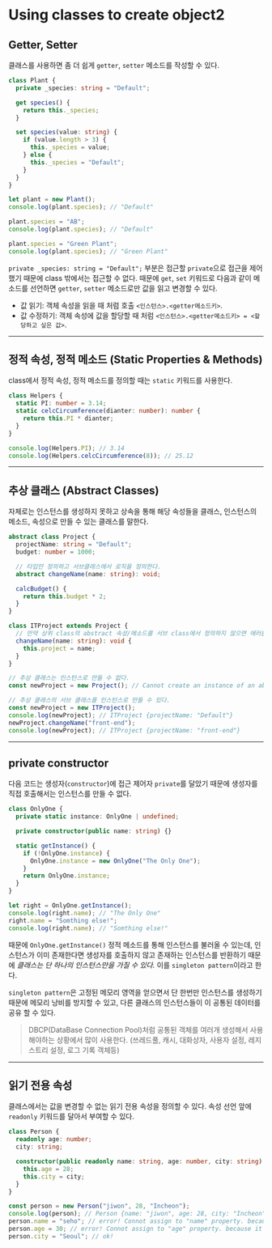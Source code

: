 # Using classes to create object2

## Getter, Setter

클래스를 사용하면 좀 더 쉽게 `getter`, `setter` 메소드를 작성할 수 있다.

```ts
class Plant {
  private _species: string = "Default";

  get species() {
    return this._species;
  }

  set species(value: string) {
    if (value.length > 3) {
      this._species = value;
    } else {
      this._species = "Default";
    }
  }
}

let plant = new Plant();
console.log(plant.species); // "Default"

plant.species = "AB";
console.log(plant.species); // "Default"

plant.species = "Green Plant";
console.log(plant.species); // "Green Plant"
```

`private _species: string = "Default";` 부분은 접근할 `private`으로 접근을 제어했기 때문에 class 밖에서는 접근할 수 없다. 때문에 `get`, `set` 키워드로 다음과 같이 메소드를 선언하면 `getter`, `setter` 메소드로만 값을 읽고 변경할 수 있다.

- 값 읽기: 객체 속성을 읽을 때 처럼 호출 `<인스턴스>.<getter메소드키>`.
- 값 수정하기: 객체 속성에 값을 할당할 때 처럼 `<인스턴스>.<getter메소드키> = <할당하고 싶은 값>`.

---

## 정적 속성, 정적 메소드 (Static Properties & Methods)

class에서 정적 속성, 정적 메소드를 정의할 때는 `static` 키워드를 사용한다.

```ts
class Helpers {
  static PI: number = 3.14;
  static celcCircumference(dianter: number): number {
    return this.PI * dianter;
  }
}

console.log(Helpers.PI); // 3.14
console.log(Helpers.celcCircumference(8)); // 25.12
```

---

## 추상 클래스 (Abstract Classes)

자체로는 인스턴스를 생성하지 못하고 상속을 통해 해당 속성들을 클래스, 인스턴스의 메소드, 속성으로 만들 수 있는 클래스를 말한다.

```ts
abstract class Project {
  projectName: string = "Default";
  budget: number = 1000;

  // 타입만 정의하고 서브클래스에서 로직을 정의한다.
  abstract changeName(name: string): void;

  calcBudget() {
    return this.budget * 2;
  }
}

class ITProject extends Project {
  // 만약 상위 class의 abstract 속성/메소드를 서브 class에서 정의하지 않으면 에러를 발생시킨다.
  changeName(name: string): void {
    this.project = name;
  }
}

// 추상 클래스는 인스턴스로 만들 수 없다.
const newProject = new Project(); // Cannot create an instance of an abstract class.

// 추상 클래스의 서브 클래스를 인스턴스로 만들 수 있다.
const newProject = new ITProject();
console.log(newProject); // ITProject {projectName: "Default"}
newProject.changeName("front-end");
console.log(newProject); // ITProject {projectName: "front-end"}
```

---

## private constructor

다음 코드는 생성자(`constructor`)에 접근 제어자 `private`를 달았기 때문에 생성자를 직접 호출해서는 인스턴스를 만들 수 없다.

```ts
class OnlyOne {
  private static instance: OnlyOne | undefined;

  private constructor(public name: string) {}

  static getInstance() {
    if (!OnlyOne.instance) {
      OnlyOne.instance = new OnlyOne("The Only One");
    }
    return OnlyOne.instance;
  }
}

let right = OnlyOne.getInstance();
console.log(right.name); // "The Only One"
right.name = "Somthing else!";
console.log(right.name); // "Somthing else!"
```

때문에 `OnlyOne.getInstance()` 정적 메소드를 통해 인스턴스를 불러올 수 있는데, 인스턴스가 이미 존재한다면 생성자를 호출하지 않고 존재하는 인스턴스를 반환하기 때문에 _클래스는 단 하나의 인스턴스만을 가질 수 있다._ 이를 `singleton pattern`이라고 한다.

`singleton pattern`은 고정된 메모리 영역을 얻으면서 단 한번만 인스턴스를 생성하기 때문에 메모리 낭비를 방지할 수 있고, 다른 클래스의 인스턴스들이 이 공통된 데이터를 공유 할 수 있다.

> DBCP(DataBase Connection Pool)처럼 공통된 객체를 여러개 생성해서 사용해야하는 상황에서 많이 사용한다. (쓰레드풀, 캐시, 대화상자, 사용자 설정, 레지스트리 설정, 로그 기록 객체등)

---

## 읽기 전용 속성

클래스에서는 값을 변경할 수 없는 읽기 전용 속성을 정의할 수 있다. 속성 선언 앞에 `readonly` 키워드를 달아서 부여할 수 있다.

```ts
class Person {
  readonly age: number;
  city: string;

  constructor(public readonly name: string, age: number, city: string) {
    this.age = 28;
    this.city = city;
  }
}

const person = new Person("jiwon", 28, "Incheon");
console.log(person); // Person {name: "jiwon", age: 28, city: "Incheon"}
person.name = "seho"; // error! Connot assign to "name" property. because it is a read-only property
person.age = 30; // error! Connot assign to "age" property. because it is a read-only property
person.city = "Seoul"; // ok!
```
